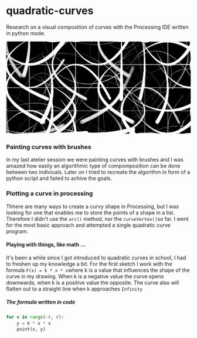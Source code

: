 # quadratic-curves

Research on a visual composition of curves with the Processing IDE written in python mode.

![Cover](cover.jpg)

### Painting curves with brushes
In my last atelier session we were painting curves with brushes and I was amazed how easily an algorithmic type of compomposition can be done between two indiviuals. Later on I tried to recreate the algorithm in form of a python script and failed to achive the goals.

###  Plotting a curve in processing
Thhere are many ways to create a curvy shape in Processing, but I was looking for one that enables me to store the points of a shape in a list. Therefore I didn't use the ``arc()`` method, nor the ``curveVertex()``so far. I went for the most basic approach and attempted a single quadratic curve program.

#### Playing with things, like math ...
It's been a while since I got introduced to quadratic curves in school, I had to freshen up my knowledge a bit. For the first sketch I work with the formula ``F(x) = k * x * x``where k is a value that influences the shape of the curve in my drawing. When k is a negative value the curve opens downwards, when k is a positive value the opposite. The curve also will flatten out to a straight line when k approaches ``Infinity``

##### The formula written in code
```python
for x in range(-r, r):
    y = k * x * x
    point(x, y)
```
